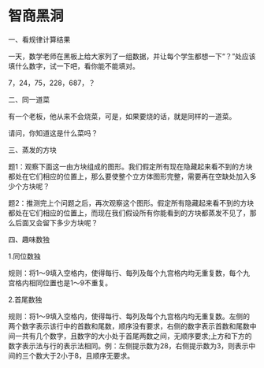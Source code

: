 # 智商黑洞

一、看规律计算结果 

一天，数学老师在黑板上给大家列了一组数据，并让每个学生都想一下“？”处应该填什么数字，试一下吧，看你能不能填对。 

7，24，75，228，687，？ 

二、同一道菜 

有一个老板，他从来不会烧菜，可是，如果要烧的话，就是同样的一道菜。 

请问，你知道这是什么菜吗？ 

三、蒸发的方块 

题1：观察下面这一由方块组成的图形。我们假定所有现在隐藏起来看不到的方块都处在它们相应的位置上，那么要使整个立方体图形完整，需要再在空缺处加入多少个方块呢？ 

题2：推测完上个问题之后，再次观察这个图形。假定所有隐藏起来看不到的方块都处在它们相应的位置上，而现在我们假设所有你能看到的方块都蒸发不见了，那么后面又会留下多少方块呢？ 

四、趣味数独 

1.同位数独 

规则：将1～9填入空格内，使得每行、每列及每个九宫格内均无重复数，每个九宫格内相同位置也是1～9不重复。 

2.首尾数独 

规则：将1～9填入空格内，使得每行、每列及每个九宫格内均无重复数。左侧的两个数字表示该行中的首数和尾数，顺序没有要求，右侧的数字表示首数和尾数中间一共有几个数字，且数字的大小处于首尾两数之间，无顺序要求;上方和下方的数字表示法与行的表示法相同。例：左侧提示数为28，右侧提示数为3，则表示中间的三个数大于2小于8，且顺序无要求。